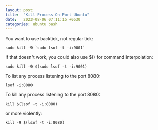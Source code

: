 ```yaml
---
layout: post
title:  "Kill Process On Port Ubuntu"
date:   2023-08-06 07:11:15 +0530
categories: ubuntu bash 
---
```


You want to use backtick, not regular tick:

```
sudo kill -9 `sudo lsof -t -i:9001`
```

If that doesn't work, you could also use $() for command interpolation:

```
sudo kill -9 $(sudo lsof -t -i:9001)
```

To list any process listening to the port 8080:

```
lsof -i:8080
```

To kill any process listening to the port 8080:

```
kill $(lsof -t -i:8080)
```

or more violently:

```
kill -9 $(lsof -t -i:8080)
```